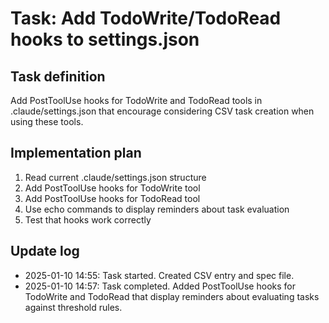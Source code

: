 # Task: Add TodoWrite/TodoRead hooks to settings.json

## Task definition
Add PostToolUse hooks for TodoWrite and TodoRead tools in .claude/settings.json that encourage considering CSV task creation when using these tools.

## Implementation plan
1. Read current .claude/settings.json structure
2. Add PostToolUse hooks for TodoWrite tool
3. Add PostToolUse hooks for TodoRead tool
4. Use echo commands to display reminders about task evaluation
5. Test that hooks work correctly

## Update log
- 2025-01-10 14:55: Task started. Created CSV entry and spec file.
- 2025-01-10 14:57: Task completed. Added PostToolUse hooks for TodoWrite and TodoRead that display reminders about evaluating tasks against threshold rules.
